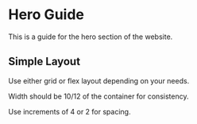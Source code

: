 # Hero Guide

This is a guide for the hero section of the website.

## Simple Layout

Use either grid or flex layout depending on your needs.

Width should be 10/12 of the container for consistency.

Use increments of 4 or 2 for spacing.

